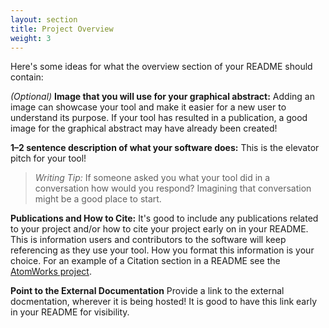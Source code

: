 ```yaml
---
layout: section
title: Project Overview
weight: 3
---
```

Here's some ideas for what the overview section of your README should contain: 

*(Optional)* **Image that you will use for your graphical abstract:** 
Adding an image can showcase your tool and make it easier for a new user to understand its purpose. If your tool has resulted in a publication, a good image for the graphical abstract may have already been created!

**1–2 sentence description of what your software does:**
This is the elevator pitch for your tool! 
>*Writing Tip:* If someone asked you what your tool did in a conversation how would you respond? Imagining that conversation might be a good place to start.

**Publications and How to Cite:**
It's good to include any publications related to your project and/or how to cite your project early on in your README. This is information users and contributors to the software will keep referencing as they use your tool. How you format this information is your choice. For an example of a Citation section in a README see the [AtomWorks project](https://github.com/RosettaCommons/atomworks/#citation).

**Point to the External Documentation**
Provide a link to the external docmentation, wherever it is being hosted! It is good to have this link early in your README for visibility. 
